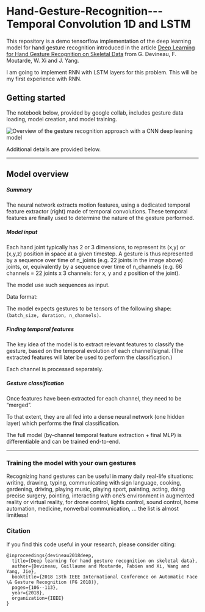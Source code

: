 # Hand-Gesture-Recognition---Temporal Convolution 1D and LSTM

This repository is a demo tensorflow implementation of the deep learning model for hand gesture recognition introduced in the article [Deep Learning for Hand Gesture Recognition on Skeletal Data](https://ieeexplore.ieee.org/document/8373818) from G. Devineau, F. Moutarde, W. Xi and J. Yang.

I am going to implement RNN with LSTM layers for this problem. This will be my first experience with RNN.

## Getting started

The notebook below, provided by google collab, includes gesture data loading, model creation, and model training.

![Overview of the gesture recognition approach with a CNN deep leaning model](images/pipeline.png)

Additional details are provided below.

---

## Model overview

##### Summary

The neural network extracts motion features, using a dedicated temporal feature extractor (right) made of temporal convolutions. These temporal features are finally used to determine the nature of the gesture performed.

##### Model input

Each hand joint typically has 2 or 3 dimensions, to represent its (x,y) or (x,y,z) position in space at a given timestep. A gesture is thus represented by a sequence over time of n_joints (e.g. 22 joints in the image above) joints, or, equivalently by a sequence over time of n_channels (e.g. 66 channels = 22 joints x 3 channels: for x, y and z position of the joint).

The model use such sequences as input.

Data format: 

The model expects gestures to be tensors of the following shape: ```(batch_size, duration, n_channels)```.

##### Finding temporal features

The key idea of the model is to extract relevant features to classify the gesture, based on the temporal evolution of each channel/signal. (The extracted features will later be used to perform the classification.)

Each channel is processed separately.

##### Gesture classification

Once features have been extracted for each channel, they need to be “merged”.

To that extent, they are all fed into a dense neural network (one hidden layer) which performs the final classification.

The full model (by-channel temporal feature extraction + final MLP) is differentiable and can be trained end-to-end.

---

### Training the model with your own gestures

Recognizing hand gestures can be useful in many daily real-life situations: writing, drawing, typing, communicating with sign language, cooking, gardening, driving, playing music, playing sport, painting, acting, doing precise surgery, pointing, interacting with one’s environment in augmented reality or virtual reality, for drone control, lights control, sound control, home automation, medicine, nonverbal communication, … the list is almost limitless!


### Citation

If you find this code useful in your research, please consider citing:

```
@inproceedings{devineau2018deep,
  title={Deep learning for hand gesture recognition on skeletal data},
  author={Devineau, Guillaume and Moutarde, Fabien and Xi, Wang and Yang, Jie},
  booktitle={2018 13th IEEE International Conference on Automatic Face \& Gesture Recognition (FG 2018)},
  pages={106--113},
  year={2018},
  organization={IEEE}
}
```
